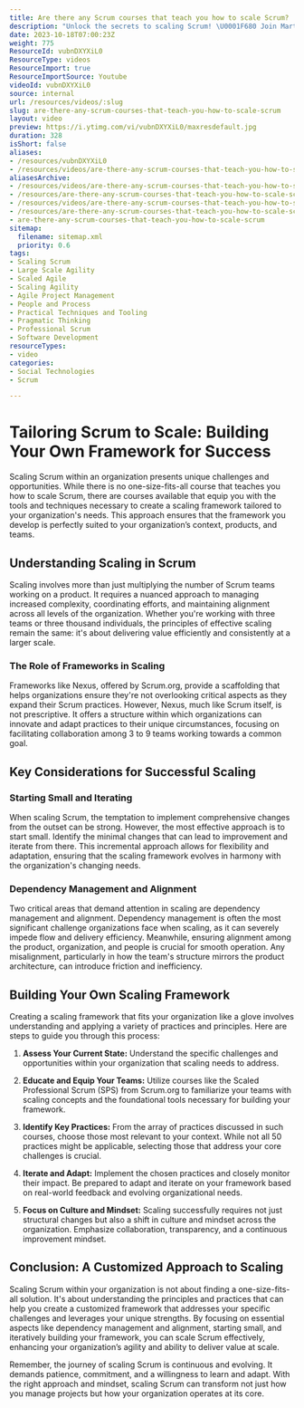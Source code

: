 ```yaml
---
title: Are there any Scrum courses that teach you how to scale Scrum?
description: "Unlock the secrets to scaling Scrum! \U0001F680 Join Martin as he shares strategies to overcome challenges and enhance your Scrum journey. Don't miss out! \U0001F31F"
date: 2023-10-18T07:00:23Z
weight: 775
ResourceId: vubnDXYXiL0
ResourceType: videos
ResourceImport: true
ResourceImportSource: Youtube
videoId: vubnDXYXiL0
source: internal
url: /resources/videos/:slug
slug: are-there-any-scrum-courses-that-teach-you-how-to-scale-scrum
layout: video
preview: https://i.ytimg.com/vi/vubnDXYXiL0/maxresdefault.jpg
duration: 328
isShort: false
aliases:
- /resources/vubnDXYXiL0
- /resources/videos/are-there-any-scrum-courses-that-teach-you-how-to-scale-scrum
aliasesArchive:
- /resources/videos/are-there-any-scrum-courses-that-teach-you-how-to-scale-scrum
- /resources/are-there-any-scrum-courses-that-teach-you-how-to-scale-scrum
- /resources/videos/are-there-any-scrum-courses-that-teach-you-how-to-scale-scrum-
- /resources/are-there-any-scrum-courses-that-teach-you-how-to-scale-scrum-
- are-there-any-scrum-courses-that-teach-you-how-to-scale-scrum
sitemap:
  filename: sitemap.xml
  priority: 0.6
tags:
- Scaling Scrum
- Large Scale Agility
- Scaled Agile
- Scaling Agility
- Agile Project Management
- People and Process
- Practical Techniques and Tooling
- Pragmatic Thinking
- Professional Scrum
- Software Development
resourceTypes:
- video
categories:
- Social Technologies
- Scrum

---
```

# Tailoring Scrum to Scale: Building Your Own Framework for Success

Scaling Scrum within an organization presents unique challenges and opportunities. While there is no one-size-fits-all course that teaches you how to scale Scrum, there are courses available that equip you with the tools and techniques necessary to create a scaling framework tailored to your organization's needs. This approach ensures that the framework you develop is perfectly suited to your organization’s context, products, and teams.

## Understanding Scaling in Scrum

Scaling involves more than just multiplying the number of Scrum teams working on a product. It requires a nuanced approach to managing increased complexity, coordinating efforts, and maintaining alignment across all levels of the organization. Whether you're working with three teams or three thousand individuals, the principles of effective scaling remain the same: it's about delivering value efficiently and consistently at a larger scale.

### The Role of Frameworks in Scaling

Frameworks like Nexus, offered by Scrum.org, provide a scaffolding that helps organizations ensure they're not overlooking critical aspects as they expand their Scrum practices. However, Nexus, much like Scrum itself, is not prescriptive. It offers a structure within which organizations can innovate and adapt practices to their unique circumstances, focusing on facilitating collaboration among 3 to 9 teams working towards a common goal.

## Key Considerations for Successful Scaling

### Starting Small and Iterating

When scaling Scrum, the temptation to implement comprehensive changes from the outset can be strong. However, the most effective approach is to start small. Identify the minimal changes that can lead to improvement and iterate from there. This incremental approach allows for flexibility and adaptation, ensuring that the scaling framework evolves in harmony with the organization's changing needs.

### Dependency Management and Alignment

Two critical areas that demand attention in scaling are dependency management and alignment. Dependency management is often the most significant challenge organizations face when scaling, as it can severely impede flow and delivery efficiency. Meanwhile, ensuring alignment among the product, organization, and people is crucial for smooth operation. Any misalignment, particularly in how the team's structure mirrors the product architecture, can introduce friction and inefficiency.

## Building Your Own Scaling Framework

Creating a scaling framework that fits your organization like a glove involves understanding and applying a variety of practices and principles. Here are steps to guide you through this process:

1. **Assess Your Current State:** Understand the specific challenges and opportunities within your organization that scaling needs to address.

3. **Educate and Equip Your Teams:** Utilize courses like the Scaled Professional Scrum (SPS) from Scrum.org to familiarize your teams with scaling concepts and the foundational tools necessary for building your framework.

5. **Identify Key Practices:** From the array of practices discussed in such courses, choose those most relevant to your context. While not all 50 practices might be applicable, selecting those that address your core challenges is crucial.

7. **Iterate and Adapt:** Implement the chosen practices and closely monitor their impact. Be prepared to adapt and iterate on your framework based on real-world feedback and evolving organizational needs.

9. **Focus on Culture and Mindset:** Scaling successfully requires not just structural changes but also a shift in culture and mindset across the organization. Emphasize collaboration, transparency, and a continuous improvement mindset.

## Conclusion: A Customized Approach to Scaling

Scaling Scrum within your organization is not about finding a one-size-fits-all solution. It's about understanding the principles and practices that can help you create a customized framework that addresses your specific challenges and leverages your unique strengths. By focusing on essential aspects like dependency management and alignment, starting small, and iteratively building your framework, you can scale Scrum effectively, enhancing your organization’s agility and ability to deliver value at scale.

Remember, the journey of scaling Scrum is continuous and evolving. It demands patience, commitment, and a willingness to learn and adapt. With the right approach and mindset, scaling Scrum can transform not just how you manage projects but how your organization operates at its core.
